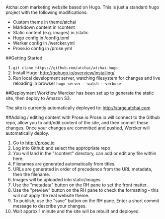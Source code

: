 Atchai.com marketing website based on Hugo.  This is just a standard hugo project with the following modifications:

* Custom theme in theme/atchai
* Markdown content in /content
* Static content (e.g. images) in /static
* Hugo config in /config.toml
* Werker config in /wercker.yml
* Prose.io config in /prose.yml

##Getting Started
1.  ```git clone https://github.com/atchai/atchai-hugo```
2.  Install Hugo:  http://gohugo.io/overview/installing/
3.  Run local development server, watching filesystem for changes and live reloading in browser
```hugo server --watch --verbose```


##Deployment Workflow
Wercker has been set up to generate the static site, then deploy to Amazon S3.  

The site is currently automatically deployed to:  http://stage.atchai.com


##Adding / editing content with Prose.io
Prose.io will connect to the Github repo, allow you to add/edit content of the site, and then commit these changes.  Once your changes are committed and pushed, Wercker will automatically deploy.

1.  Go to http://prose.io
2.  Log into Github and select the appropriate repo
3.  You will land in the "/content" directory, can add or edit any file within here.
4.  Filenames are generated automatically from titles.
5.  URLs are generated in order of precedence from the URL metadata, then the filename.
6.  Images will be uploaded into static/images
7.  Use the "metadata" button on the RH pane to set the front matter.
8.  Use the "preview" button on the RH pane to check the formatting - this will not apply the real website theme.
9.  To publish, use the "save" button on the RH pane.  Enter a short commit message to describe your changes.
10.  Wait approx 1 minute and the site will be rebuilt and deployed.


